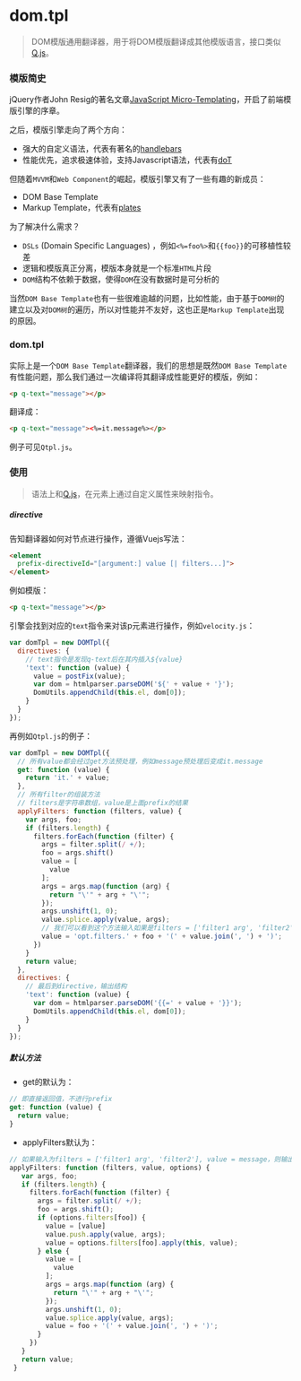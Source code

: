 # dom.tpl

> DOM模版通用翻译器，用于将DOM模版翻译成其他模版语言，接口类似[Q.js](https://github.com/miniflycn/Q.js)。

### 模版简史

jQuery作者John Resig的著名文章[JavaScript Micro-Templating](http://ejohn.org/blog/javascript-micro-templating/)，开启了前端模版引擎的序章。

之后，模版引擎走向了两个方向：

* 强大的自定义语法，代表有著名的[handlebars](https://github.com/wycats/handlebars.js/)
* 性能优先，追求极速体验，支持Javascript语法，代表有[doT](https://github.com/olado/doT)

但随着`MVVM`和`Web Component`的崛起，模版引擎又有了一些有趣的新成员：

* DOM Base Template
* Markup Template，代表有[plates](https://github.com/flatiron/plates)

为了解决什么需求？

*  `DSLs` (Domain Specific Languages) ，例如`<%=foo%>`和`{{foo}}`的可移植性较差
*  逻辑和模版真正分离，模版本身就是一个标准`HTML`片段
*  `DOM`结构不依赖于数据，使得`DOM`在没有数据时是可分析的

当然`DOM Base Template`也有一些很难逾越的问题，比如性能，由于基于`DOM树`的建立以及对`DOM树`的遍历，所以对性能并不友好，这也正是`Markup Template`出现的原因。

### dom.tpl

实际上是一个`DOM Base Template`翻译器，我们的思想是既然`DOM Base Template`有性能问题，那么我们通过一次编译将其翻译成性能更好的模版，例如：

```html
<p q-text="message"></p>
```

翻译成：

```html
<p q-text="message"><%=it.message%></p>
```

例子可见`Qtpl.js`。

### 使用

> 语法上和[Q.js](https://github.com/miniflycn/Q.js)，在元素上通过自定义属性来映射指令。

##### directive

告知翻译器如何对节点进行操作，遵循Vuejs写法：

```html
<element
  prefix-directiveId="[argument:] value [| filters...]">
</element>
```

例如模版：

```html
<p q-text="message"></p>
```

引擎会找到对应的`text`指令来对该p元素进行操作，例如`velocity.js`：

```javascript
var domTpl = new DOMTpl({
  directives: {
    // text指令是发现q-text后在其内插入${value}
    'text': function (value) {
      value = postFix(value);
      var dom = htmlparser.parseDOM('${' + value + '}');
      DomUtils.appendChild(this.el, dom[0]);
    }
  }
});
```

再例如`Qtpl.js`的例子：

```javascript
var domTpl = new DOMTpl({
  // 所有value都会经过get方法预处理，例如message预处理后变成it.message
  get: function (value) {
    return 'it.' + value;
  },
  // 所有filter的组装方法
  // filters是字符串数组，value是上面prefix的结果
  applyFilters: function (filters, value) {
    var args, foo;
    if (filters.length) {
      filters.forEach(function (filter) {
        args = filter.split(/ +/);
        foo = args.shift()
        value = [
          value
        ];
        args = args.map(function (arg) {
          return "\'" + arg + "\'";
        });
        args.unshift(1, 0);
        value.splice.apply(value, args);
        // 我们可以看到这个方法输入如果是filters = ['filter1 arg', 'filter2'], value = message，则输出为：opt.filters.filter2(opt.filters.filter1(value, 'arg'))
        value = 'opt.filters.' + foo + '(' + value.join(', ') + ')';
      })
    }
    return value;
  },
  directives: {
    // 最后到directive，输出结构
    'text': function (value) {
      var dom = htmlparser.parseDOM('{{=' + value + '}}');
      DomUtils.appendChild(this.el, dom[0]);
    }
  }
});
```

##### 默认方法

* get的默认为：

```javascript
// 即直接返回值，不进行prefix
get: function (value) {
  return value;
}
```

* applyFilters默认为：

```javascript
// 如果输入为filters = ['filter1 arg', 'filter2'], value = message，则输出为：filter2(filter1(message, 'arg'))
applyFilters: function (filters, value, options) {
   var args, foo;
   if (filters.length) {
     filters.forEach(function (filter) {
       args = filter.split(/ +/);
       foo = args.shift();
       if (options.filters[foo]) {
         value = [value]
         value.push.apply(value, args);
         value = options.filters[foo].apply(this, value);
       } else {
         value = [
           value
         ];
         args = args.map(function (arg) {
           return "\'" + arg + "\'";
         });
         args.unshift(1, 0);
         value.splice.apply(value, args);
         value = foo + '(' + value.join(', ') + ')';
       }
     })
   }
   return value;
 }
```

